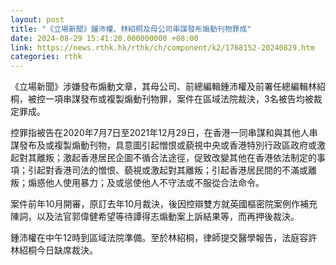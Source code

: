 ```yaml
---
layout: post
title: "《立場新聞》鍾沛權、林紹桐及母公司串謀發布煽動刊物罪成"
date: 2024-08-29 15:41:20.000000000 +08:00
link: https://news.rthk.hk/rthk/ch/component/k2/1768152-20240829.htm
categories: rthk
---
```


《立場新聞》涉嫌發布煽動文章，其母公司、前總編輯鍾沛權及前署任總編輯林紹桐，被控一項串謀發布或複製煽動刊物罪，案件在區域法院裁決，3名被告均被裁定罪成。

控罪指被告在2020年7月7日至2021年12月29日，在香港一同串謀和與其他人串謀發布及或複製煽動刊物，具意圖引起憎恨或藐視中央或香港特別行政區政府或激起對其離叛；激起香港居民企圖不循合法途徑，促致改變其他在香港依法制定的事項；引起對香港司法的憎恨、藐視或激起對其離叛；引起香港居民間的不滿或離叛；煽惑他人使用暴力；及或慫使他人不守法或不服從合法命令。

案件前年10月開審，原訂去年10月裁決，後因控辯雙方就英國樞密院案例作補充陳詞，以及法官郭偉健希望等待譚得志煽動案上訴結果等，而再押後裁決。

鍾沛權在中午12時到區域法院準備。至於林紹桐，律師提交醫學報告，法庭容許林紹桐今日缺席裁決。
